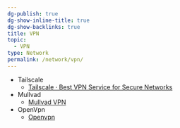 ```yaml
---
dg-publish: true
dg-show-inline-title: true
dg-show-backlinks: true
title: VPN
topic:
  - VPN
type: Network
permalink: /network/vpn/
---
```




+ Tailscale
	+ [Tailscale · Best VPN Service for Secure Networks](https://tailscale.com/)
+ Mullvad
	+ [Mullvad VPN](https://mullvad.net/)
+ OpenVpn
	+ [Openvpn](https://openvpn.net/)
	  